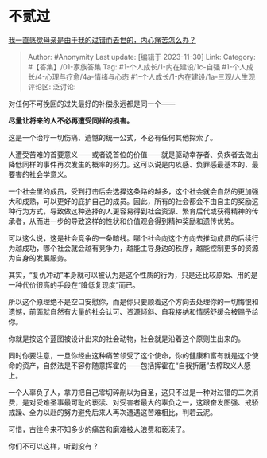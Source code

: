 # 不贰过
[我一直感觉母亲是由于我的过错而去世的，内心痛苦怎么办？](https://www.zhihu.com/question/598417297/answer/3308508492)

> Author: #Anonymity
> Last update: [编辑于 2023-11-30]
> Link:
> Category: #【答集】/01-家族答集
> Tag: #1-个人成长/1-内在建设/1c-自强 #1-个人成长/4-心理与疗愈/4a-情绪与心态 #1-个人成长/1-内在建设/1a-三观/人生观 
> 评论区:
> 泛讨论:

对任何不可挽回的过失最好的补偿永远都是同一个——

**尽量让将来的人不必再遭受同样的损害。**

这是一个治疗一切伤痛、遗憾的统一公式，不必有任何其他探索了。

人遭受苦难的首要意义——或者说首位的价值——就是驱动幸存者、负疚者去做出降低同样的事件再次发生的概率的努力。这可以说是内疚感、负罪感最基本的、最要害的社会学意义。

一个社会里的成员，受到打击后会选择这条路的越多，这个社会就会自然的更加强大和成熟，可以更好的庇护自己的成员。因此，所有的社会都会不由自主的奖励这种行为方式，导致做这种选择的人更容易得到社会资源、繁育后代或获得精神的传承者，从而进一步的导致这样的性状和价值观会得到精神奖励和遗传优势。

可以这么说，这是社会竞争的一条暗线。哪个社会向这个方向去推动成员的后续行为越成功，哪个社会就会越有竞争力，越能主导身边的秩序，越能控制更多的资源为自身的发展服务。

其实，“复仇冲动”本身就可以被认为是这个性质的行为，只是还比较原始、用的是一种代价很高的手段在“降低复现度”而已。

所以这个原理绝不是空口安慰你，而是你只要顺着这个方向去处理你的一切悔恨和遗憾，前面就自然有大量的社会认可、资源倾斜、自我接纳和情感舒缓会被赐予给你。

你就是按这个蓝图被设计出来的社会动物，社会就是沿着这个原则生出来的。

同时你要注意，一旦你经由这种痛苦领受了这个使命，你的健康和富有就是这个使命的资产，自然法是不容你随意挥霍的——包括挥霍在“自我折磨”去榨取义人感上。

一个人辜负了人，拿刀把自己零切碎剮以为自圣，这只不过是一种对过错的二次消费，是对受难圣事最可耻的亵渎、对受害者最大的辜负之一，这跟奋发图强、戒骄戒躁、全力以赴的努力避免后来人再次遭遇这苦难相比，判若云泥。

可惜，古往今来不知多少的痛苦和磨难被人浪费和亵渎了。

你们不可以这样，听到没有？
